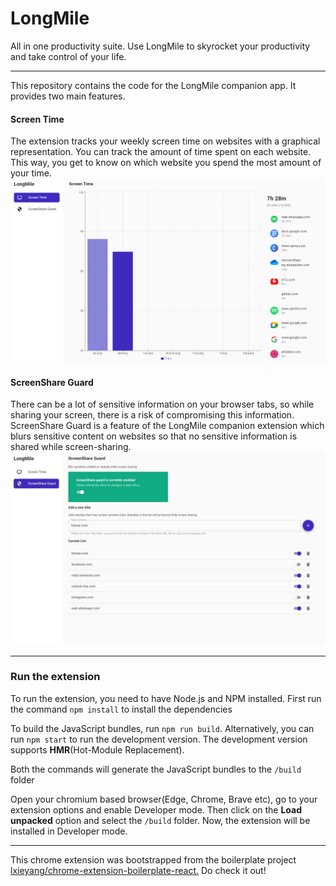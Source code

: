 # LongMile

All in one productivity suite. Use LongMile to skyrocket your productivity and take control of your life.

<hr/>

This repository contains the code for the LongMile companion app. It provides two main features.

#### Screen Time
The extension tracks your weekly screen time on websites with a graphical representation. You can track the amount of time spent on each website. This way, you get to know on which website you spend the most amount of your time.
![ScreenShare Guard](sample/screentime.png)

#### ScreenShare Guard
There can be a lot of sensitive information on your browser tabs, so while sharing your screen, there is a risk of compromising this information. ScreenShare Guard is a feature of the LongMile companion extension which blurs sensitive content on websites so that no sensitive information is shared while screen-sharing.
![ScreenShare Guard](sample/screenshareguard.jpg)

<hr/>

### Run the extension

To run the extension, you need to have Node.js and NPM installed.
First run the command `npm install` to install the dependencies

To build the JavaScript bundles, run `npm run build`. 
Alternatively, you can run `npm start` to run the development version. The development version supports **HMR**(Hot-Module Replacement).

Both the commands will generate the JavaScript bundles to the `/build` folder

Open your chromium based browser(Edge, Chrome, Brave etc), go to your extension options and enable Developer mode. 
Then click on the **Load unpacked** option and select the `/build` folder. 
Now, the extension will be installed in Developer mode.


<hr/>

This chrome extension was bootstrapped from the boilerplate project [lxieyang/chrome-extension-boilerplate-react.](https://github.com/lxieyang/chrome-extension-boilerplate-react) Do check it out!